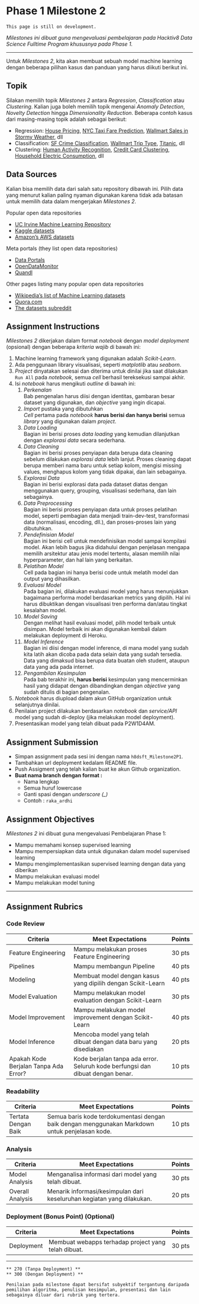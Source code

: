 # Phase 1 Milestone 2

```{attention}
This page is still on development.
```

_Milestones ini dibuat guna mengevaluasi pembelajaran pada Hacktiv8 Data Science Fulltime Program khususnya pada Phase 1._

---

Untuk *Milestones 2*, kita akan membuat sebuah model machine learning dengan beberapa pilihan kasus dan panduan yang harus diikuti berikut ini.

## Topik

Silakan memilih topik *Milestones 2* antara *Regression*, *Classification* atau *Clustering*. Kalian juga boleh memilih topik mengenai *Anomaly Detection*, *Novelty Detection* hingga *Dimensionality Reduction*. Beberapa contoh kasus dari masing-masing topik adalah sebagai berikut:

- Regression: [House Pricing](), [NYC Taxi Fare Prediction](), [Wallmart Sales in Stormy Weather](), dll
- Classification: [SF Crime Classification](), [Wallmart Trip Type](), [Titanic](), dll
- Clustering: [Human Activity Recognition](), [Credit Card Clustering](), [Household Electric Consumption](), dll

## Data Sources

Kalian bisa memilih data dari salah satu repository dibawah ini. Pilih data yang menurut kalian paling nyaman digunakan karena tidak ada batasan untuk memilih data dalam mengerjakan *Milestones 2*.

Popular open data repositories

- [UC Irvine Machine Learning Repository](https://archive.ics.uci.edu/ml/index.php)
- [Kaggle datasets](https://www.kaggle.com/datasets)
- [Amazon’s AWS datasets](https://registry.opendata.aws/)

Meta portals (they list open data repositories)

- [Data Portals](http://dataportals.org/)
- [OpenDataMonitor](https://opendatamonitor.eu/frontend/web/index.php?r=dashboard%2Findex)
- [Quandl](https://www.quandl.com/)

Other pages listing many popular open data repositories

- [Wikipedia’s list of Machine Learning datasets](https://en.wikipedia.org/wiki/List_of_datasets_for_machine-learning_research)
- [Quora.com](https://www.quora.com/Where-can-I-find-large-datasets-open-to-the-public)
- [The datasets subreddit](https://www.reddit.com/r/datasets)

## Assignment Instructions

*Milestones 2* dikerjakan dalam format *notebook* dengan *model deployment* (opsional) dengan beberapa *kriteria wajib* di bawah ini:

1. Machine learning framework yang digunakan adalah *Scikit-Learn*.
2. Ada penggunaan library visualisasi, seperti *matplotlib* atau *seaborn*.
3. *Project* dinyatakan selesai dan diterima untuk dinilai jika saat dilakukan `Run All` pada *notebook*, semua *cell* berhasil tereksekusi sampai akhir.
4. Isi *notebook* harus mengikuti *outline* di bawah ini:
   1. *Perkenalan*\
   Bab pengenalan harus diisi dengan identitas, gambaran besar dataset yang digunakan, dan *objective* yang ingin dicapai.
   1. *Import* pustaka yang dibutuhkan\
   *Cell* pertama pada *notebook* **harus berisi dan hanya berisi** semua *library* yang digunakan dalam *project*.
   1. *Data Loading*\
   Bagian ini berisi proses *data loading* yang kemudian dilanjutkan dengan *explorasi data* secara sederhana.
   1. *Data Cleaning*\
   Bagian ini berisi proses penyiapan data berupa data cleaning sebelum dilakukan *explorasi data* lebih lanjut. Proses cleaning dapat berupa memberi nama baru untuk setiap kolom, mengisi missing values, menghapus kolom yang tidak dipakai, dan lain sebagainya.
   1. *Explorasi Data*\
   Bagian ini berisi explorasi data pada dataset diatas dengan menggunakan query, grouping, visualisasi sederhana, dan lain sebagainya.
   1. *Data Preprocessing*\
   Bagian ini berisi proses penyiapan data untuk proses pelatihan model, seperti pembagian data menjadi train-dev-test, transformasi data (normalisasi, encoding, dll.), dan proses-proses lain yang dibutuhkan.
   1. *Pendefinisian Model*\
   Bagian ini berisi cell untuk mendefinisikan model sampai kompilasi model. Akan lebih bagus jika didahului dengan penjelasan mengapa memilih arsitektur atau jenis model tertentu, alasan memilih nilai hyperparameter, dan hal lain yang berkaitan.
   1. *Pelatihan Model*\
   Cell pada bagian ini hanya berisi code untuk melatih model dan output yang dihasilkan.
   1. *Evaluasi Model*\
   Pada bagian ini, dilakukan evaluasi model yang harus menunjukkan bagaimana performa model berdasarkan metrics yang dipilih. Hal ini harus dibuktikan dengan visualisasi tren performa dan/atau tingkat kesalahan model.
   1. *Model Saving*\
   Dengan melihat hasil evaluasi model, pilih model terbaik untuk disimpan. Model terbaik ini akan digunakan kembali dalam melakukan deployment di Heroku.
   1. *Model Inference*\
   Bagian ini diisi dengan model inference, di mana model yang sudah kita latih akan dicoba pada data selain data yang sudah tersedia. Data yang dimaksud bisa berupa data buatan oleh student, ataupun data yang ada pada internet.
   1. *Pengambilan Kesimpulan*\
   Pada bab terakhir ini, **harus berisi** kesimpulan yang mencerminkan hasil yang didapat dengan dibandingkan dengan *objective* yang sudah ditulis di bagian pengenalan.
5. *Notebook* harus diupload dalam akun GitHub organization untuk selanjutnya dinilai.
6. Penilaian project dilakukan berdasarkan *notebook* dan *service/API* model yang sudah di-deploy (jika melakukan model deployment).
7. Presentasikan model yang telah dibuat pada P2W1D4AM.

## Assignment Submission

- Simpan assignment pada sesi ini dengan nama `h8dsft_Milestone2P1`.
- Tambahkan url deployment kedalam README file.
- Push Assigment yang telah kalian buat ke akun Github organization.
- **Buat nama branch dengan format :**
   * Nama lengkap 
   * Semua huruf lowercase
   * Ganti spasi dengan *underscore (_)*
   * Contoh : `raka_ardhi`

## Assignment Objectives

*Milestones 2* ini dibuat guna mengevaluasi Pembelajaran Phase 1:

- Mampu memahami konsep supervised learning
- Mampu mempersiapkan data untuk digunakan dalam model supervised learning
- Mampu mengimplementasikan supervised learning dengan data yang diberikan
- Mampu melakukan evaluasi model
- Mampu melakukan model tuning

---

## Assignment Rubrics

### Code Review

|Criteria|Meet Expectations|Points|
|--- |--- |--- |
|Feature Engineering|Mampu melakukan proses Feature Engineering| 30 pts|
|Pipelines|Mampu membangun Pipeline | 40 pts |
|Modeling| Membuat model dengan kasus yang dipilih dengan Scikit-Learn | 40 pts |
|Model Evaluation| Mampu melakukan model evaluation dengan Scikit-Learn | 30 pts |
|Model Improvement| Mampu melakukan model improvement dengan Scikit-Learn | 40 pts |
|Model Inference| Mencoba model yang telah dibuat dengan data baru yang disediakan | 20 pts |
|Apakah Kode Berjalan Tanpa Ada Error?|Kode berjalan tanpa ada error. Seluruh kode berfungsi dan dibuat dengan benar.| 10 pts |

### Readability

|Criteria|Meet Expectations|Points|
|--- |--- |--- |
|Tertata Dengan Baik|Semua baris kode terdokumentasi dengan baik dengan menggunakan Markdown untuk penjelasan kode.| 10 pts |

### Analysis

|Criteria|Meet Expectations|Points|
|--- |--- |--- |
|Model Analysis| Menganalisa informasi dari model yang telah dibuat.| 30 pts |
|Overall Analysis|Menarik informasi/kesimpulan dari keseluruhan kegiatan yang dilakukan.| 20 pts |

### Deployment (Bonus Point) (Optional)

|Criteria|Meet Expectations|Points|
|--- |--- |--- |
|Deployment| Membuat webapps terhadap project yang telah dibuat.| 30 pts |

---

```{admonition} Total Points 
** 270 (Tanpa Deployment) **
** 300 (Dengan Deployment) **
```

```{tip}
Penilaian pada milestone dapat bersifat subyektif tergantung daripada pemilihan algoritma, penulisan kesimpulan, presentasi dan lain sebagainya diluar dari rubrik yang tertera.
```

